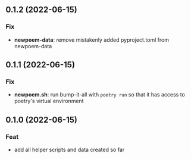 ## 0.1.2 (2022-06-15)

### Fix

- **newpoem-data**: remove mistakenly added pyproject.toml from newpoem-data

## 0.1.1 (2022-06-15)

### Fix

- **newpoem.sh**: run bump-it-all with `poetry run` so that it has access to poetry's virtual environment

## 0.1.0 (2022-06-15)

### Feat

- add all helper scripts and data created so far

